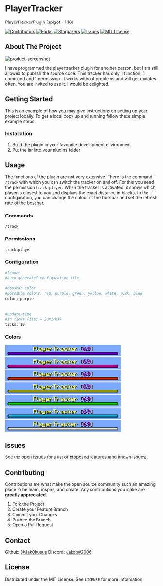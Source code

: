 # PlayerTracker
 PlayerTrackerPlugin [spigot - 1.16]



[![Contributors][contributors-shield]][contributors-url]
[![Forks][forks-shield]][forks-url]
[![Stargazers][stars-shield]][stars-url]
[![Issues][issues-shield]][issues-url]
[![MIT License][license-shield]][license-url]


<!-- ABOUT THE PROJECT -->
## About The Project

![product-screenshot]

I have programmed the playertracker plugin for another person, but I am still allowed to publish the source code. 
This tracker has only 1 function, 1 command and 1 permission. It works without problems and will get updates often.
You are invited to use it. I would be delighted.



<!-- GETTING STARTED -->
## Getting Started

This is an example of how you may give instructions on setting up your project locally.
To get a local copy up and running follow these simple example steps.



### Installation

1. Build the plugin in your favourite development environment
2. Put the jar into your plugins folder



<!-- USAGE EXAMPLES -->
## Usage

The functions of the plugin are not very extensive.
There is the command `/track` with which you can switch the tracker on and off.
For this you need the permission `track.player`.
When the tracker is activated, it shows which player is closest to you and displays the exact distance in blocks.
In the configuration, you can change the colour of the bossbar and set the refresh rate of the bossbar.

### Commands

`/track`

### Permissions

`track.player`

### Configuration

  ```sh
#loadet
#auto generated configuration file

#bossbar color
#possible colors: red, purple, green, yellow, white, pink, blue
color: purple


#update-time
#in ticks (1sec = 20ticks)
ticks: 10
  ```
  
### Colors

![purple-bar]
![pink-bar]
![red-bar]
![yellow-bar]
![green-bar]
![blue-bar]
![white-bar]

<!-- ISSUES -->
## Issues

See the [open issues](https://github.com/Jak0busus/PlayerTracker/issues) for a list of proposed features (and known issues).



<!-- CONTRIBUTING -->
## Contributing

Contributions are what make the open source community such an amazing place to be learn, inspire, and create. Any contributions you make are **greatly appreciated**.

1. Fork the Project
2. Create your Feature Branch
3. Commit your Changes
4. Push to the Branch
5. Open a Pull Request



<!-- CONTACT -->
## Contact

Github: [@Jak0busus](https://github.com/Jak0busus)
Discord: [Jakob#2006](https://discord.com/users/580369300041498635)



<!-- LICENSE -->
## License

Distributed under the MIT License. See `LICENSE` for more information.



<!-- MARKDOWN LINKS & IMAGES -->
<!-- https://www.markdownguide.org/basic-syntax/#reference-style-links -->
[contributors-shield]: https://img.shields.io/github/contributors/Jak0busus/PlayerTracker.svg?style=for-the-badge
[contributors-url]: https://github.com/Jak0busus/PlayerTracker/graphs/contributors
[forks-shield]: https://img.shields.io/github/forks/Jak0busus/PlayerTracker.svg?style=for-the-badge
[forks-url]: https://github.com/Jak0busus/PlayerTracker/network/members
[stars-shield]: https://img.shields.io/github/stars/Jak0busus/PlayerTracker.svg?style=for-the-badge
[stars-url]: https://github.com/Jak0busus/PlayerTracker/stargazers
[issues-shield]: https://img.shields.io/github/issues/Jak0busus/PlayerTracker.svg?style=for-the-badge
[issues-url]: https://github.com/Jak0busus/PlayerTracker/issues
[license-shield]: https://img.shields.io/github/license/Jak0busus/PlayerTracker.svg?style=for-the-badge
[license-url]: https://github.com/Jak0busus/PlayerTracker/blob/master/LICENSE
[product-screenshot]: images/gif-trackerreview.gif
[purple-bar]: images/image-purplebar.png
[pink-bar]: images/image-pinkbar.png
[red-bar]: images/image-redbar.png
[yellow-bar]: images/image-yellowbar.png
[green-bar]: images/image-greenbar.png
[blue-bar]: images/image-bluebar.png
[white-bar]: images/image-whitebar.png